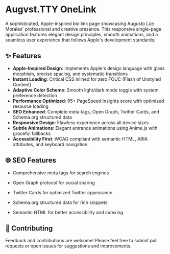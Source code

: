 # Augvst.TTY OneLink

A sophisticated, Apple-inspired bio link page showcasing Augusto Lúe Morales' professional and creative presence. This responsive single-page application features elegant design principles, smooth animations, and a seamless user experience that follows Apple's development standards.


## ✨ Features

- **Apple-Inspired Design**: Implements Apple's design language with glass morphism, precise spacing, and systematic transitions
- **Instant Loading**: Critical CSS inlined for zero FOUC (Flash of Unstyled Content)
- **Adaptive Color Scheme**: Smooth light/dark mode toggle with system preference detection
- **Performance Optimized**: 95+ PageSpeed Insights score with optimized resource loading
- **SEO Enhanced**: Complete meta tags, Open Graph, Twitter Cards, and Schema.org structured data
- **Responsive Design**: Flawless experience across all device sizes
- **Subtle Animations**: Elegant entrance animations using Anime.js with graceful fallbacks
- **Accessibility First**: WCAG compliant with semantic HTML, ARIA attributes, and keyboard navigation

##  🌐 SEO Features
- Comprehensive meta tags for search engines

- Open Graph protocol for social sharing

- Twitter Cards for optimized Twitter appearance

- Schema.org structured data for rich snippets

- Semantic HTML for better accessibility and indexing

## 🤝 Contributing
Feedback and contributions are welcome! Please feel free to submit pull requests or open issues for suggestions and improvements.